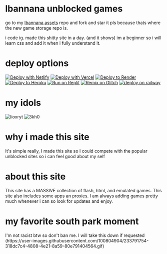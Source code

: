   <h1>lbannana unblocked games</h1>
  <p>go to my <a href="https://github.com/lbannana/lbannana-assets">lbannana assets</a> repo and fork and star it pls because thats where the new game storage repo is.</p>
  i code ig. made this shitty site in a day. (and it shows)
  im a beginner so i will learn css and add it when i fully understand it. 

   <h1>deploy options</h1>
   

[![Deploy with Netlify](https://binbashbanana.github.io/deploy-buttons/buttons/remade/netlify.svg)](https://app.netlify.com/start/deploy?repository=https://github.com/lbannana/lbannana.github.io)
[![Deploy with Vercel](https://binbashbanana.github.io/deploy-buttons/buttons/remade/vercel.svg)](https://vercel.com/new/clone?repository-url=https://github.com/lbannana/lbannana.github.io) 
[![Deploy to Render](https://binbashbanana.github.io/deploy-buttons/buttons/remade/render.svg)](https://render.com/deploy?repo=https://github.com/lbannana/lbannana.github.io)
[![Deploy to Heroku](https://binbashbanana.github.io/deploy-buttons/buttons/remade/heroku.svg)](https://heroku.com/deploy/?template=https://github.com/lbannana/lbannana.github.io)
[![Run on Replit](https://binbashbanana.github.io/deploy-buttons/buttons/remade/replit.svg)](https://github.com/lbannana/lbannana.github.io)
[![Remix on Glitch](https://binbashbanana.github.io/deploy-buttons/buttons/remade/glitch.svg)](https://glitch.com/edit/#!/import/github/lbannana/lbannana.github.io)
[![deploy on railway](https://binbashbanana.github.io/deploy-buttons/buttons/remade/railway.svg)](https://railway.app/new/template?template=https://github.com/lbannana/lbannana.github.io})


<h1>my idols</h1>

![lioxryt](https://user-images.githubusercontent.com/100804904/233719675-670b0f48-9286-476b-a356-12e32a1f709e.png) 
![3kh0](https://user-images.githubusercontent.com/100804904/233719822-b34caa11-ca7f-436b-950b-1a70f013ed0c.jpg) 



<h1>why i made this site</h1>
It's simple really, I made this site so I could compete with the popular unblocked sites so i can feel good about my self


<h1>about this site</h1>
This site has a MASSIVE collection of flash, html, and emulated games. This site also includes some apps an proxies. I am always adding games pretty much whenever i can so look for updates and enjoy.


<h1>my favorite south park moment</h1>
 I'm not racist btw so don't ban me.
 I will take this down if requested
(https://user-images.githubusercontent.com/100804904/233791754-318dc7c4-4808-4e21-8a59-80e791404564.gif)




